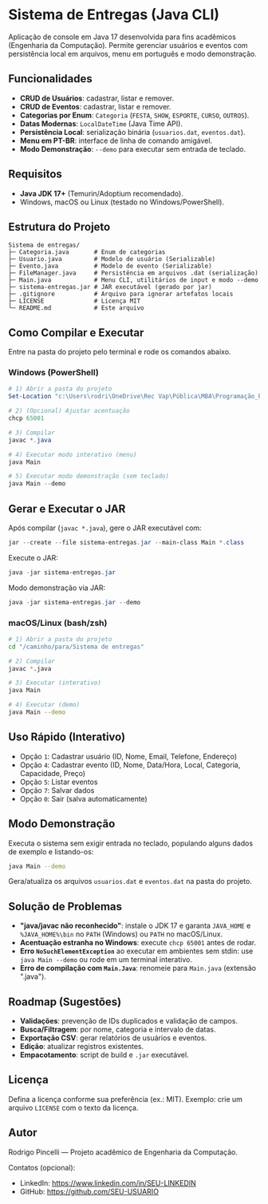 # Sistema de Entregas (Java CLI)

Aplicação de console em Java 17 desenvolvida para fins acadêmicos (Engenharia da Computação). Permite gerenciar usuários e eventos com persistência local em arquivos, menu em português e modo demonstração.

## Funcionalidades
- **CRUD de Usuários**: cadastrar, listar e remover.
- **CRUD de Eventos**: cadastrar, listar e remover.
- **Categorias por Enum**: `Categoria` (`FESTA`, `SHOW`, `ESPORTE`, `CURSO`, `OUTROS`).
- **Datas Modernas**: `LocalDateTime` (Java Time API).
- **Persistência Local**: serialização binária (`usuarios.dat`, `eventos.dat`).
- **Menu em PT-BR**: interface de linha de comando amigável.
- **Modo Demonstração**: `--demo` para executar sem entrada de teclado.

## Requisitos
- **Java JDK 17+** (Temurin/Adoptium recomendado).
- Windows, macOS ou Linux (testado no Windows/PowerShell).

## Estrutura do Projeto
```
Sistema de entregas/
├─ Categoria.java       # Enum de categorias
├─ Usuario.java         # Modelo de usuário (Serializable)
├─ Evento.java          # Modelo de evento (Serializable)
├─ FileManager.java     # Persistência em arquivos .dat (serialização)
├─ Main.java            # Menu CLI, utilitários de input e modo --demo
├─ sistema-entregas.jar # JAR executável (gerado por jar)
├─ .gitignore           # Arquivo para ignorar artefatos locais
├─ LICENSE              # Licença MIT
└─ README.md            # Este arquivo
```

## Como Compilar e Executar
Entre na pasta do projeto pelo terminal e rode os comandos abaixo.

### Windows (PowerShell)
```powershell
# 1) Abrir a pasta do projeto
Set-Location "c:\Users\rodri\OneDrive\Rec Vap\Pública\MBA\Programação_Portifolio\Sistema de entregas"

# 2) (Opcional) Ajustar acentuação
chcp 65001

# 3) Compilar
javac *.java

# 4) Executar modo interativo (menu)
java Main

# 5) Executar modo demonstração (sem teclado)
java Main --demo
```

## Gerar e Executar o JAR
Após compilar (`javac *.java`), gere o JAR executável com:

```powershell
jar --create --file sistema-entregas.jar --main-class Main *.class
```

Execute o JAR:

```powershell
java -jar sistema-entregas.jar
```

Modo demonstração via JAR:

```powershell
java -jar sistema-entregas.jar --demo
```

### macOS/Linux (bash/zsh)
```bash
# 1) Abrir a pasta do projeto
cd "/caminho/para/Sistema de entregas"

# 2) Compilar
javac *.java

# 3) Executar (interativo)
java Main

# 4) Executar (demo)
java Main --demo
```

## Uso Rápido (Interativo)
- Opção `1`: Cadastrar usuário (ID, Nome, Email, Telefone, Endereço)
- Opção `4`: Cadastrar evento (ID, Nome, Data/Hora, Local, Categoria, Capacidade, Preço)
- Opção `5`: Listar eventos
- Opção `7`: Salvar dados
- Opção `0`: Sair (salva automaticamente)

## Modo Demonstração
Executa o sistema sem exigir entrada no teclado, populando alguns dados de exemplo e listando-os:
```bash
java Main --demo
```
Gera/atualiza os arquivos `usuarios.dat` e `eventos.dat` na pasta do projeto.

## Solução de Problemas
- **"java/javac não reconhecido"**: instale o JDK 17 e garanta `JAVA_HOME` e `%JAVA_HOME%\bin` no `PATH` (Windows) ou `PATH` no macOS/Linux.
- **Acentuação estranha no Windows**: execute `chcp 65001` antes de rodar.
- **Erro `NoSuchElementException`** ao executar em ambientes sem stdin: use `java Main --demo` ou rode em um terminal interativo.
- **Erro de compilação com `Main.Java`**: renomeie para `Main.java` (extensão ".java").

## Roadmap (Sugestões)
- **Validações**: prevenção de IDs duplicados e validação de campos.
- **Busca/Filtragem**: por nome, categoria e intervalo de datas.
- **Exportação CSV**: gerar relatórios de usuários e eventos.
- **Edição**: atualizar registros existentes.
- **Empacotamento**: script de build e `.jar` executável.

## Licença
Defina a licença conforme sua preferência (ex.: MIT). Exemplo: crie um arquivo `LICENSE` com o texto da licença.

## Autor
Rodrigo Pincelli — Projeto acadêmico de Engenharia da Computação.

Contatos (opcional):
- LinkedIn: https://www.linkedin.com/in/SEU-LINKEDIN
- GitHub: https://github.com/SEU-USUARIO
